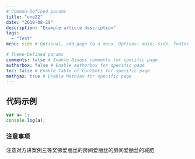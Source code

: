 ```yaml
---
# Common-Defined params
title: "one22"
date: "2019-08-29"
description: "Example article description"
tags:
  - "Test"
menu: side # Optional, add page to a menu. Options: main, side, footer

# Theme-Defined params
comments: false # Enable Disqus comments for specific page
authorbox: false # Enable authorbox for specific page
toc: false # Enable Table of Contents for specific page
mathjax: true # Enable MathJax for specific page
---
```


## 代码示例
```js
var a= 1;
console.log(a);
```

### 注意事项
注意对方讲案例三等奖佛爱丽丝的房间爱丽丝的房间爱丽丝的减肥
